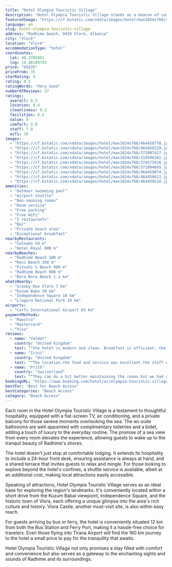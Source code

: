 ```yaml
---
title: "Hotel Olympia Touristic Village"
description: "Hotel Olympia Touristic Village stands as a beacon of comfort and convenience in the heart of Radhime, merely a stone's throw away from the pristine beachfront, just 15 meters to be exact."
featuredImage: "https://cf.bstatic.com/xdata/images/hotel/max1024x768/464458778.jpg?k=0561b1865e1cbedb94840d68d70215a74c42d4a184b2cd870bacf4eec37b8175&o=&hp=1"
language: en
slug: hotel-olympia-touristic-village
address: "Radhima beach, 9426 Vlorë, Albania"
city: "Vlorë"
location: "Vlorë"
accommodationType: "hotel"
coordinates:
  lat: 40.3785961
  lng: 19.48189795
price: "US$35"
priceFrom: 35
starRating: 4
rating: 8.5
ratingWords: "Very Good"
numberOfReviews: 37
ratings:
  overall: 8.5
  location: 8.4
  cleanliness: 8.2
  facilities: 8.2
  value: 8
  comfort: 8.8
  staff: 7.8
  wifi: 10
images:
  - "https://cf.bstatic.com/xdata/images/hotel/max1024x768/464458778.jpg?k=0561b1865e1cbedb94840d68d70215a74c42d4a184b2cd870bacf4eec37b8175&o=&hp=1"
  - "https://cf.bstatic.com/xdata/images/hotel/max1024x768/464458129.jpg?k=18d982465474185c86c96d1820b1840b2af3881ca50f779b8d9111f003c9f33b&o=&hp=1"
  - "https://cf.bstatic.com/xdata/images/hotel/max1024x768/372897427.jpg?k=1fe9d71fbe87405ee6f912130851522f0ce047cc73d0689ea36895ba4ec0ece1&o=&hp=1"
  - "https://cf.bstatic.com/xdata/images/hotel/max1024x768/318596102.jpg?k=2e8969e700d247cee9e81047398f1ddcc06089933a0fc8d1aaa0b04bb3098058&o=&hp=1"
  - "https://cf.bstatic.com/xdata/images/hotel/max1024x768/374575416.jpg?k=a32914ca73aa324d6043dffdab80636d2e7f69c76f8e60479ced23c67f58d31a&o=&hp=1"
  - "https://cf.bstatic.com/xdata/images/hotel/max1024x768/372894695.jpg?k=44da3a55bef7d0cf912b8cfd898cd96a8e2ef16a8cfe0b355146cea506b1dfd4&o=&hp=1"
  - "https://cf.bstatic.com/xdata/images/hotel/max1024x768/464459074.jpg?k=c1c3abc3710ff83fa7c94ba75d4be15e222e3bc35cb9af4165674c15247bcc5f&o=&hp=1"
  - "https://cf.bstatic.com/xdata/images/hotel/max1024x768/464458611.jpg?k=250ebd330a33765d68d9a174adcd7df2aeec7b19d8c5ae2484e296ced21b07ad&o=&hp=1"
  - "https://cf.bstatic.com/xdata/images/hotel/max1024x768/464458510.jpg?k=2d4caee5b1ed6321871e09be48a9f5236c36dc7556820d8580246e6ee72ff018&o=&hp=1"
amenities:
  - "Outdoor swimming pool"
  - "Airport shuttle"
  - "Non-smoking rooms"
  - "Room service"
  - "Free parking"
  - "Free WiFi"
  - "2 restaurants"
  - "Bar"
  - "Private beach area"
  - "Exceptional breakfast"
nearbyRestaurants:
  - "Soleado 50 m"
  - "Hotel Royal 800 m"
nearbyBeaches:
  - "Radhimë Beach 100 m"
  - "Kevi Beach 350 m"
  - "Pitushi's Beach 900 m"
  - "Radhimë Beach 900 m"
  - "Bora Bora Beach 1.1 km"
whatsNearby:
  - "Scooby Doo Vlore 7 km"
  - "Kuzum Baba 10 km"
  - "Independence Square 10 km"
  - "Llogora National Park 18 km"
airports:
  - "Corfu International Airport 93 km"
paymentMethods:
  - "Maestro"
  - "Mastercard"
  - "Visa"
reviews:
  - name: "Valdet"
    country: "United Kingdom"
    text: "“the hotel is modern and clean. Breakfast is efficient, the staff always top up missing products. the dinner a la carta , good choice of starters and main course. it’s worth paying for half board. pool side lovely for children.”"
  - name: "Irini"
    country: "United Kingdom"
    text: "“The location,the food and service was excellent.the staff was very friendly 👌.”"
  - name: "Pritë"
    country: "Switzerland"
    text: "“They can do a bit better maintaining the rooms but we had a heat time nonetheless. The beach is amazing! I’d suggest you tip the workers. Some of them work crazy long hours.”"
bookingURL: "https://www.booking.com/hotel/al/olympia-touristic-village.en-gb.html?aid=8035640"
bestFor: "Best for Beach Access"
bestCategories: "Beach Access"
category: "Beach Access"
---
```


Each room in the Hotel Olympia Touristic Village is a testament to thoughtful hospitality, equipped with a flat-screen TV, air conditioning, and a private balcony for those serene moments overlooking the sea. The en-suite bathrooms are well-appointed with complimentary toiletries and a bidet, adding a touch of luxury to the everyday routine. The promise of a sea view from every room elevates the experience, allowing guests to wake up to the tranquil beauty of Radhime's shores.

The hotel doesn't just stop at comfortable lodging. It extends its hospitality to include a 24-hour front desk, ensuring assistance is always at hand, and a shared terrace that invites guests to relax and mingle. For those looking to explore beyond the hotel's confines, a shuttle service is available, albeit at an additional cost, making local attractions easily accessible.

Speaking of attractions, Hotel Olympia Touristic Village serves as an ideal base for exploring the region's landmarks. It's conveniently located within a short drive from the Kuzum Babai viewpoint, Independence Square, and the historic town of Vlora, each offering a unique glimpse into the area's rich culture and history. Vlora Castle, another must-visit site, is also within easy reach.

For guests arriving by bus or ferry, the hotel is conveniently situated 12 km from both the Bus Station and Ferry Port, making it a hassle-free choice for travelers. Even those flying into Tirana Airport will find the 160 km journey to the hotel a small price to pay for the tranquility that awaits.

Hotel Olympia Touristic Village not only promises a stay filled with comfort and convenience but also serves as a gateway to the enchanting sights and sounds of Radhime and its surroundings.
